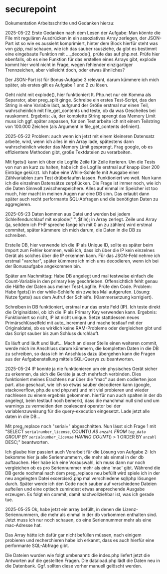 # securepoint
Dokumentation Arbeitsschritte und Gedanken hierzu:

2025-05-22
Erste Gedanken nach dem Lesen der Aufgabe:
Man könnte die File mit regulären Ausdrücken in ein assoziatives Array zerlegen, der JSON-Part ist so wie es aussieht komprimiert, hinter dem Block hierfür steht was von gzip, mal schauen, wie ich das sauber rausziehe, da gibt es bestimmt eine eingebaute Funktion mit ..._decode(), prüfe das auf php.net. Prüfe hier ebenfalls, ob es eine Funktion für das erstellen eines Arrays gibt, explode kommt hier wohl nicht in Frage, wegen fehlender einzigartiger Trennzeichen, aber vielleicht doch, oder etwas ähnliches?

Der JSON-Part ist für Bonus-Aufgabe 3 relevant, darum kümmere ich mich später, als erstes gilt es Aufgabe 1 und 2 zu lösen.

Geht nicht mit explode(), hier funktioniert lt. Php.net nur ein Komma als Separator, aber preg_split ginge. Schreibe ein erstes Test-Script, das den String in eine Variable lädt, aufgrund der Größe erstmal nur einen Teil, wahrscheinlich mit file_get_contents und teste, ob da was Gescheites bei rauskommt. Ergebnis: Ja, der komplette String sprengt das Memory Limit muss ich ggf. später anpassen, für den Test arbeite ich mit einem Teilstring von 100.000 Zeichen (als Argument in file_get_contents definiert).

2025-05-22
Problem: auch wenn ich jetzt mit einem kleineren Datensatz arbeite, wird, wenn ich alles in ein Array lade, spätestens dann wahrscheinlich wieder das Memory Limit gesprengt. Frag google, ob es effizientere Methoden gibt, große Textdateien zu verarbeiten.

Mit fgets() kann ich über die Logfile Zeile für Zeile iterieren. Um die Tests von nun an kurz zu halten, habe ich die Logfile erstmal auf knapp über 200 Einträge gekürzt. Ich habe eine While-Schleife mit Ausgabe einer Zählvariablen zum Test drüberlaufen lassen. Funktioniert wo weit. Nun kann ich die einzelnen Datensätze zerpflücken. Die Frage ist immer noch, wie ich die Daten Sinnvoll zwischenspeichere. Alles auf einmal im Speicher ist too much, hier macht in meinen Augen nur eine DB sinn. Das erlaubt dann später auch recht performante SQL-Abfragen und die benötigten Daten zu aggregieren.

2025-05-23
Daten kommen aus Datei und werden bei jedem Schleifendurchlauf mit explode(" ", $file); in Array zerlegt. Zeile und Array (ja, seitdem ich PHP spreche fange ich mit 0 an zu zählen) wird erstmal commitet, später kümmere ich mich darum, die Daten in die DB zu schreiben. 

Erstelle DB, hier verwende ich die IP als Unique ID, sollte es später beim Import zum Fehler kommen, weiß ich, dass ich über die IP kein einzelnes Gerät als solches über die IP erkennen kann. 
Für das JSON-Feld nehme ich erstmal "varchar", später kümmere ich mich ums decodieren, wenn ich bei der Bonusaufgabe angekommen bin.

Später am Nachmittag: Habe DB angelegt und mal testweise einfach die Count-Variable in den primary key geschrieben. Offensichtlich fehlt genau die Hälfte der Daten aus meiner Test-Logfile. Prüfe den Code.
Problem: Habe fgets() in der while-Schleife ein zweites Mal aufgerufen. Lösung: Nutze fgets() aus dem Aufruf der Schleife. (Klammersetzung korrigiert).

Schreiben in DB funktioniert, erstmal nur das erste Feld (IP). Ich teste direkt die Originaldatei, ob ich die IP als Primary Key verwenden kann. Ergebnis: Funktioniert so nicht, IP ist nicht unique. Setze stattdessen neues Primärschlüsselfeld mit auto_increment und mache testlauf mit der Originaldatei, ob es wirklich keine RAM-Probleme oder dergleichen gibt und das Script sauber bis zum Schluss durchläuft.

Es läuft und läuft und läuft... Mach an dieser Stelle einen weiteren commit, werde mich im Anschluss darum kümmern, die kompletten Daten in die DB zu schreiben, so dass ich im Anschluss dazu übergehen kann die Fragen aus der Aufgabenstellung mittels SQL-Querys zu beantworten.

2025-05-24
IP konnte ja nie funktionieren um ein physisches Gerät sicher zu erkennen, da sich die Geräte ja auch mehrfach verbinden. Dies funktioniert meines Erachtens nur über die "mac" aus dem codierten json part. also geschaut, wie ich so etwas sauber decodieren kann (google, stackoverflow, php.de und php.net) und mit viel probieren und wieder nachlesen zu einem ergebnis gekommen. hierfür nun auch spalten in der db angelegt, beim testlauf noch bemerkt, dass die manchmal null sind und um warnings zu vermeiden den coalescent operator bei der variablenzuweisung für die query-execution eingesetzt. Lade jetzt alle daten in die DB...

Mit preg_replace noch "serial=" abgeschnitten. Nun lässt sich Frage 1 mit "SELECT `serialnumber_license`, COUNT(*) AS `anzahl` FROM `log_data` GROUP BY `serialnumber_license` HAVING COUNT(*) > 1 ORDER BY `anzahl` DESC;" beantworten.

Ich glaube hier passiert auch Vorarbeit für die Lösung von Aufgabe 2: Ich bekomme hier ja alle Seriennummern, die mehr als einmal in der db auftauchen. Hier habe ich eine Vorauswahl, ich muss dann nur noch vergleichen ob es pro Seriennummer mehr als eine 'mac' gibt. Während die DB gerde nochmal nach dem preg_replace neu befüllt wird spiele ich in der neu angelegten Datei excercise2.php mal verschiedene sql/php lösungen durch. Später werde ich den Code noch sauber auf verschiedene Dateien aufteilen und eine optisch zumindest etwas ansprechende Ausgabe erzeugen. Es folgt ein commit, damit nachvollziehbar ist, was ich gerade tue.

2025-05-25
Ok, habe jetzt ein array befüllt, in denen die Lizenz-Seriennummern, die mehr als einmal in der db vorkommen enthalten sind. Jetzt muss ich nur noch schauen, ob eine Seriennummer mehr als eine mac-Adresse hat.

Das Array hätte ich dafür gar nicht befüllen müssen, nach einigem probieren und recherchieren habe ich erkannt, dass es auch hierfür eine performante SQL-Abfrage gibt.

Die Dateien wurden wie folgt umbenannt: die index.php liefert jetzt die Antworten auf die gestellten Fragen. Die dataload.php lädt die Daten neu in die Datenbank. Ggf. sollten diese vorher manuell gelöscht werden.

